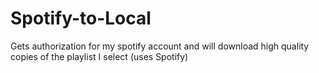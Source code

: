 # Spotify-to-Local
Gets authorization for my spotify account and will download high quality copies of the playlist I select (uses Spotify)
